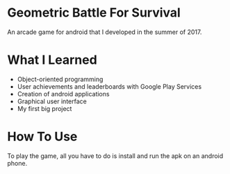 # Geometric Battle For Survival
An arcade game for android that I developed in the summer of 2017.
# What I Learned
- Object-oriented programming
- User achievements and leaderboards with Google Play Services
- Creation of android applications
- Graphical user interface
- My first big project
# How To Use
To play the game, all you have to do is install and run the apk on an android phone.
